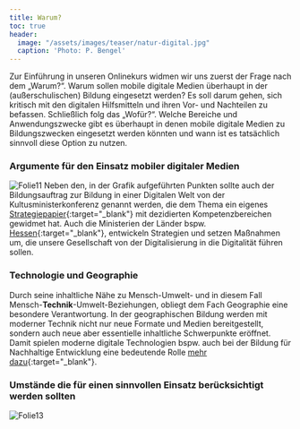 ```yaml
---
title: Warum?
toc: true
header:
  image: "/assets/images/teaser/natur-digital.jpg"
  caption: 'Photo: P. Bengel'
---
```


Zur Einführung in unseren Onlinekurs widmen wir uns zuerst der Frage nach dem „Warum?“. Warum sollen mobile digitale Medien überhaupt in der (außerschulischen) Bildung eingesetzt werden? Es soll darum gehen, sich kritisch mit den digitalen Hilfsmitteln und ihren Vor- und Nachteilen zu befassen. Schließlich folg das „Wofür?“. Welche Bereiche und Anwendungszwecke gibt es überhaupt in denen mobile digitale Medien zu Bildungszwecken eingesetzt werden könnten und wann ist es tatsächlich sinnvoll diese Option zu nutzen. 
<!--more-->

### Argumente für den Einsatz mobiler digitaler Medien
![Folie11]({{site.baseurl}}/assets/images/Folie11.png)
Neben den, in der Grafik aufgeführten Punkten sollte auch der Bildungsauftrag zur Bildung in einer Digitalen Welt von der Kultusministerkonferenz genannt werden, die dem Thema ein eigenes [Strategiepapier](https://www.kmk.org/themen/bildung-in-der-digitalen-welt/strategie-bildung-in-der-digitalen-welt.html){:target="_blank"} mit dezidierten Kompetenzbereichen gewidmet hat. Auch die Ministerien der Länder bspw. [Hessen](https://kultusministerium.hessen.de/Digitalisierung){:target="_blank"}, entwickeln Strategien und setzen Maßnahmen um, die unsere Gesellschaft von der Digitalisierung in die Digitalität führen sollen. 
### Technologie und Geographie
Durch seine inhaltliche Nähe zu Mensch-Umwelt- und in diesem Fall Mensch-**Technik**-Umwelt-Beziehungen, obliegt dem Fach Geographie eine besondere Verantwortung. In der geographischen Bildung werden mit moderner Technik nicht nur neue Formate und Medien bereitgestellt, sondern auch neue aber essentielle inhaltliche Schwerpunkte eröffnet. Damit spielen moderne digitale Technologien bspw. auch bei der Bildung für Nachhaltige Entwicklung eine bedeutende Rolle [mehr dazu](https://www.bne-portal.de/bne/de/einstieg/themen/digitalisierung-und-bne/digitalisierung-und-bne.html){:target="_blank"}. 

### Umstände die für einen sinnvollen Einsatz berücksichtigt werden sollten
![Folie13]({{site.baseurl}}/assets/images/Folie13.png)





